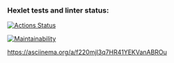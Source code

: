 ### Hexlet tests and linter status:

[![Actions Status](https://github.com/codmod/frontend-project-44/workflows/hexlet-check/badge.svg)](https://github.com/codmod/frontend-project-44/actions)

[![Maintainability](https://api.codeclimate.com/v1/badges/7b32ff82e1659fa6fb93/maintainability)](https://codeclimate.com/github/codmod/frontend-project-44/maintainability)

https://asciinema.org/a/f220mjI3q7HR41YEKVanABROu
